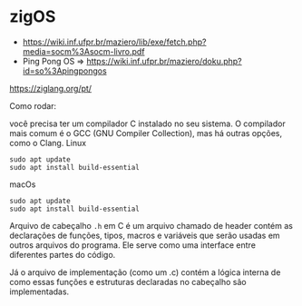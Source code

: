 # zigOS

- https://wiki.inf.ufpr.br/maziero/lib/exe/fetch.php?media=socm%3Asocm-livro.pdf
- Ping Pong OS => https://wiki.inf.ufpr.br/maziero/doku.php?id=so%3Apingpongos

https://ziglang.org/pt/

Como rodar:

você precisa ter um compilador C instalado no seu sistema. O compilador mais comum é o GCC (GNU Compiler Collection), mas há outras opções, como o Clang.
Linux
~~~
sudo apt update
sudo apt install build-essential
~~~
macOs
~~~
sudo apt update
sudo apt install build-essential
~~~

Arquivo de cabeçalho 
`.h` em C é um arquivo chamado de header contém as declarações de funções, tipos, macros e variáveis que serão usadas em outros arquivos do programa. Ele serve como uma interface entre diferentes partes do código.

Já o arquivo de implementação (como um .c) contém a lógica interna de como essas funções e estruturas declaradas no cabeçalho são implementadas.
